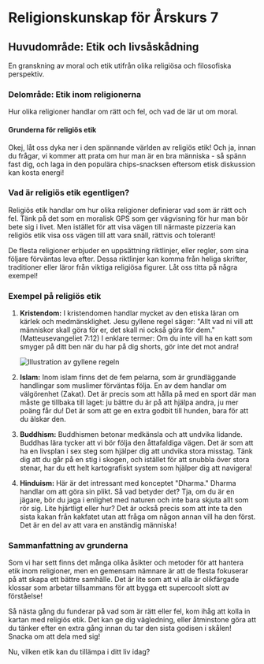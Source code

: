 # Religionskunskap för Årskurs 7
## Huvudområde: Etik och livsåskådning
En granskning av moral och etik utifrån olika religiösa och filosofiska perspektiv.
### Delområde: Etik inom religionerna
Hur olika religioner handlar om rätt och fel, och vad de lär ut om moral.
#### Grunderna för religiös etik

Okej, låt oss dyka ner i den spännande världen av religiös etik! Och ja, innan du frågar, vi kommer att prata om hur man är en bra människa - så spänn fast dig, och laga in den populära chips-snacksen eftersom etisk diskussion kan kosta energi!

### Vad är religiös etik egentligen?

Religiös etik handlar om hur olika religioner definierar vad som är rätt och fel. Tänk på det som en moralisk GPS som ger vägvisning för hur man bör bete sig i livet. Men istället för att visa vägen till närmaste pizzeria kan religiös etik visa oss vägen till att vara snäll, rättvis och tolerant!

De flesta religioner erbjuder en uppsättning riktlinjer, eller regler, som sina följare förväntas leva efter. Dessa riktlinjer kan komma från heliga skrifter, traditioner eller läror från viktiga religiösa figurer. Låt oss titta på några exempel!

### Exempel på religiös etik

1. **Kristendom:** 
   I kristendomen handlar mycket av den etiska läran om kärlek och medmänsklighet. Jesu gyllene regel säger: "Allt vad ni vill att människor skall göra för er, det skall ni också göra för dem." (Matteusevangeliet 7:12) I enklare termer: Om du inte vill ha en katt som smyger på ditt ben när du har på dig shorts, gör inte det mot andra! 

   ![Illustration av gyllene regeln](https://example.com/gyllene_regeln.jpg)

2. **Islam:** 
   Inom islam finns det de fem pelarna, som är grundläggande handlingar som muslimer förväntas följa. En av dem handlar om välgörenhet (Zakat). Det är precis som att hålla på med en sport där man måste ge tillbaka till laget: ju bättre du är på att hjälpa andra, ju mer poäng får du! Det är som att ge en extra godbit till hunden, bara för att du älskar den. 

3. **Buddhism:** 
   Buddhismen betonar medkänsla och att undvika lidande. Buddhas lära tycker att vi bör följa den åttafaldiga vägen. Det är som att ha en livsplan i sex steg som hjälper dig att undvika stora misstag. Tänk dig att du går på en stig i skogen, och istället för att snubbla över stora stenar, har du ett helt kartografiskt system som hjälper dig att navigera!

4. **Hinduism:** 
   Här är det intressant med konceptet "Dharma." Dharma handlar om att göra sin plikt. Så vad betyder det? Tja, om du är en jägare, bör du jaga i enlighet med naturen och inte bara skjuta allt som rör sig. Lite hjärtligt eller hur? Det är också precis som att inte ta den sista kakan från kakfatet utan att fråga om någon annan vill ha den först. Det är en del av att vara en anständig människa!

### Sammanfattning av grunderna

Som vi har sett finns det många olika åsikter och metoder för att hantera etik inom religioner, men en gemensam nämnare är att de flesta fokuserar på att skapa ett bättre samhälle. Det är lite som att vi alla är olikfärgade klossar som arbetar tillsammans för att bygga ett supercoolt slott av förståelse! 

Så nästa gång du funderar på vad som är rätt eller fel, kom ihåg att kolla in kartan med religiös etik. Det kan ge dig vägledning, eller åtminstone göra att du tänker efter en extra gång innan du tar den sista godisen i skålen! Snacka om att dela med sig!

Nu, vilken etik kan du tillämpa i ditt liv idag? 